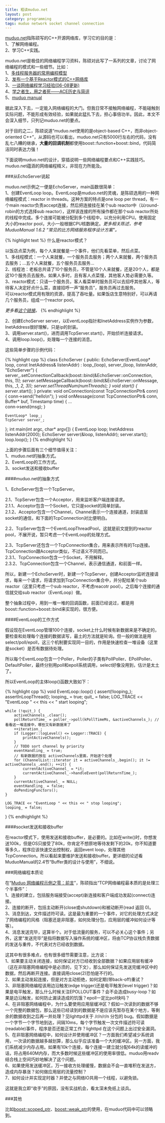```yaml
---
title: 粗读muduo.net
layout: post
category: programming
tags: muduo network socket channel connection
---
```


[muduo.net](http://code.google.com/p/muduo/)指陈硕写的C++开源网络库，学习它的目的是：  
1、了解网络编程。  
2、学习C++实践。  

muduo.net是极佳的网络编程学习资料，陈硕对此写了一系列的文章，讨论了网络编程的模式和一些细节。比如：  
1、[多线程服务器的常用编程模型](http://files.cppblog.com/Solstice/multithreaded_server.pdf)  
2、[发布一个基于Reactor模式的C++网络库](http://blog.csdn.net/solstice/article/details/5848547)	 
3、[一谈网络编程学习经验(06-08更新)](http://blog.csdn.net/solstice/article/details/6527585)  
4、[学之者生，用之者死——ACE历史与简评](http://blog.csdn.net/solstice/article/details/5364096)  
5、[muduo manual](https://github.com/downloads/chenshuo/documents/MuduoManual.pdf)  

据此深入下去，一定能入网络编程的大门。但我日常不接触网络编程，不能碰触到实际问题，不能形成有效经验，如果就此猛扎下去，担心事倍功半。因此，本文不会深入细节，只列记muduo.net的要点。

对于目的之二，陈硕说道“muduo.net使用的是object-based C++，而非object-oriented C++”，从源码也可以看出，muduo.net只有5000行左右的代码，没有乱七八糟的继承，**大量的回调机制**都使用boost::function+boost::bind，代码简洁同时表达力强！

下面说明muduo.net的设计，穿插说明一些网络编程要点和C++实践技巧。muduo.net蕴涵的网络编程精义，非现在力所能及。

###从EchoServer说起

muduo.net示例之一便是EchoServer，main函数很简单：  
1、创建EventLoop loop。EventLoop是muduo.net的灵魂，是陈硕选用的一种网络编程模式：reactor in threads。这种方案的特点是one loop per thread，有一个main reactor负责accept连接，然后把连接挂在某个sub reactor中（以round-robin的方式选择sub reactor），这样该连接的所有操作都在那个sub reactor所处的线程中完成。多个连接可能被分配到多个线程中，以充分利用CPU。使用固定大小的reactor pool，大小一般根据CPU核数确定。*更多相关陈述，参考MuduoManual 1.6.2 “常见的比方网络服务程序设计方案”。*

{% highlight text %}
什么是reactor模式？  

以饭店点菜为例，每个人来就餐是一个事件，他们先看菜单，然后点菜。  
1、多线程模式：一个人来就餐，一个服务员去服务；两个人来就餐，两个服务员去服务；...五个人来就餐，五个服务员去服务...  
2、线程池：老板总共请了10个服务员，不管是10个人来就餐，还是20个人，都是这10个服务员去服务。如果人多时，且有客人点菜慢，其他客人势必需要久等。  
3、reactor模式：只请一个服务员，客人看菜单时服务员可以去招呼其他客人，等待客人决定好点什么菜，直接招呼一声“服务员”，服务员再过去服务。  
可以reactor模式用有限的资源，提高了吞吐量。如果饭店生意特别好，可以再请几个服务员，组成一个reactor pool。

*更多看[这个链接](http://daimojingdeyu.iteye.com/blog/828696)。*
{% endhighlight %}

2、创建EchoServer server，以EventLoop指针和InetAddress实例作为参数，InetAddress很好理解，只是ip的封装。  
3、调用server.start()，进而调用TcpServer.start()，开始侦听连接请求。  
4、调用loop.loop()，处理每一个连接的消息。  

这些简单步骤的示例代码：  

{% highlight cpp %}
class EchoServer {
public:
    EchoServer(EventLoop* loop, const InetAddress& listenAddr) : loop_(loop), server_(loop, listenAddr, "EchoServer") {
        server_.setConnectionCallback(boost::bind(&EchoServer::onConnection, this, _1));
        server_.setMessageCallback(boost::bind(&EchoServer::onMessage, this, _1, _2, _3));
        server_.setThreadNum(numThreads);
    }
    void start() { server_.start(); }
private:
    void onConnection(const TcpConnectionPtr& conn) { conn->send("hello\n"); }
    void onMessage(const TcpConnectionPtr& conn, Buffer* buf, Timestamp time) {
		...        
        conn->send(msg);
    }

    EventLoop* loop_;
    TcpServer server_;
};
int main(int argc, char* argv[]) {
    EventLoop loop;
    InetAddress listenAddr(2000);
    EchoServer server(&loop, listenAddr);
    server.start();
    loop.loop();
}
{% endhighlight %}

上面的步骤后面有三个细节值得关注：  
1、muduo.net的抽象方式。  
2、EventLoop的工作方式。  
3、socket发送和接收buffer  

####muduo.net的抽象方式

1、EchoServer包含一个TcpServer。  

2.1、TcpServer包含一个Acceptor，用来监听客户端连接请求。  
2.1.1、Acceptor包含一个Socket，它只是socket的简单封装。  
2.1.2、Acceptor包含一个Channel，Channel表示一个连接通道，封装底层socket的通信，和下面的TcpConnection对比便明白。  

2.2、TcpServer包含一个EventLoopThreadPool，这就是前文提到的reactor pool，不展开说，暂只考虑一个EventLoop的处理方式。  

2.3、TcpServer还包含一个TcpConnection集合，用来表示所有的Tcp连接。TcpConnection跟Acceptor类似，不过语义不同而已。  
2.3.1、TcpConnection包含一个Socket，不用解释。  
2.3.2、TcpConnection包含一个Channel，表示通信通道，和前面一样。  

所以，新建一个EchoServer时，新建一个TcpServer，创建Acceptor监听连接请求，每来一个请求，将请求加到TcpConnection集合中，并分配给某个sub reactor（这里只考虑一个sub reactor，不考虑reacotr pool）。之后每个连接的通信就交给sub reactor（EventLoop）做。

整个抽象过程中，用到一堆一堆的回调函数，前面已经说过，都是用boost::function+boost::bind来实现的，很方便。

####EventLoop的工作方式

假设现在EventLoop管理100个连接，socket上什么时候有新数据来是不确定的，要检查和处理每个连接的数据读写，最土的方法就是轮询。但一般的做法是用select/poll/epoll，这三个机制要实现同一目的，作用是快速检查一堆设备（这里是socket）是否有数据待处理。

所以每个EventLoop包含一个Poller，Poller的子类有PollPoller、EPollPoller、DefaultPoller，最终分别用poll和epoll系统调用，select好像没用到，估计是太土了。

所以EventLoop的主体loop()函数大致如下：

{% highlight cpp %}
void EventLoop::loop() {
    assert(!looping_);
    assertInLoopThread();
    looping_ = true;
    quit_ = false;
    LOG_TRACE << "EventLoop " << this << " start looping";

    while (!quit_) {
        activeChannels_.clear();
        pollReturnTime_ = poller_->poll(kPollTimeMs, &activeChannels_); // 看看这一堆连接中，哪些又有新数据来了
        ++iteration_;
        if (Logger::logLevel() <= Logger::TRACE) {
            printActiveChannels();
        }
        // TODO sort channel by priority
        eventHandling_ = true;
		// 有新数据的放在 activeChannels里面，开始逐个处理
        for (ChannelList::iterator it = activeChannels_.begin(); it != activeChannels_.end(); ++it) {
            currentActiveChannel_ = *it;
            currentActiveChannel_->handleEvent(pollReturnTime_);
        }
        currentActiveChannel_ = NULL;
        eventHandling_ = false;
        doPendingFunctors();
    }

    LOG_TRACE << "EventLoop " << this << " stop looping";
    looping_ = false;
}
{% endhighlight %}

####socket发送和接收buffer

在reactor模式下，使用发送和接收buffer，是必要的。比如在write()时，你想发送100k，但是OS只接受了80k，你肯定不想原地等待发剩下的20k，你不知道要等多久，程序应该快速交出控制权，返回event loop，处理其他TcpConnection。所以看起来要维护发送和接收buffer。更详细的论述看MuduoManual的2.4节“Buffer类的设计与使用”，不细说。

###网络编程本质论

在“[Muduo 网络编程示例之零：前言](http://blog.csdn.net/Solstice/article/details/6171831)”，陈硕指出“TCP网络编程最本质的是处理三个半事件”：  
1、连接的建立，包括服务端接受(accept)新连接和客户端成功发起(connect)连接。  
2、连接的断开，包括主动断开(close或shutdown)和被动断开(read 返回 0)。  
3、消息到达，文件描述符可读。这是最为重要的一个事件，对它的处理方式决定了网络编程的风格（阻塞还是非阻塞，如何处理分包，应用层的缓冲如何设计等等）。  
4、消息发送完毕，这算半个。对于低流量的服务，可以不必关心这个事件；另外，这里“发送完毕”是指将数据写入操作系统的缓冲区，将由TCP协议栈负责数据的发送与重传，不代表对方已经收到数据。

这其中有很多难点，也有很多细节需要注意，比方说：  
1、如果要主动关闭连接，如何保证对方已经收到全部数据？如果应用层有缓冲（这在非阻塞网络编程中是必须的，见下文），那么如何保证先发送完缓冲区中的数据，然后再断开连接。直接调用close(2)恐怕是不行的。  
2、如果主动发起连接，但是对方主动拒绝，如何定期(带back-off)重试？  
3、非阻塞网络编程该用边沿触发(edge trigger)还是电平触发(level trigger)？如果是电平触发，那么什么时候关注EPOLLOUT事件？会不会造成busy-loop？如果是边沿触发，如何防止漏读造成的饥饿？epoll一定比poll快吗？  
4、在非阻塞网络编程中，为什么要使用应用层缓冲区？假如一次读到的数据不够一个完整的数据包，那么这些已经读到的数据是不是应该先暂存在某个地方，等剩余的数据收到之后再一并处理？见lighttpd关于 /r/n/r/n 分包的 bug。假如数据是一个字节一个字节地到达，间隔10ms，每个字节触发一次文件描述符可读(readable)事件，程序是否还能正常工作？lighttpd 在这个问题上出过安全漏洞。  
5、在非阻塞网络编程中，如何设计并使用缓冲区？一方面我们希望减少系统调用，一次读的数据越多越划算，那么似乎应该准备一个大的缓冲区。另一方面，我们系统减少内存占用。如果有10k个连接，每个连接一建立就分配64k的读缓冲的话，将占用640M内存，而大多数时候这些缓冲区的使用率很低。muduo用readv 结合栈上空间巧妙地解决了这个问题。  
6、如果使用发送缓冲区，万一接收方处理缓慢，数据会不会一直堆积在发送方，造成内存暴涨？如何做应用层的流量控制？  
7、如何设计并实现定时器？并使之与网络IO共用一个线程，以避免锁。  

这就是我立即“收手”的原因，没有实战机会，看太深未免纸上谈兵。

###其他

比如[boost::scoped_ptr](http://www.cnblogs.com/TianFang/archive/2008/09/15/1291050.html)、[boost::weak_ptr](http://www.cnblogs.com/TianFang/archive/2008/09/20/1294590.html)的使用，在muduo代码中可以领略到。
